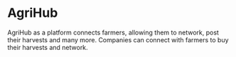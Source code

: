 # AgriHub
 AgriHub as a platform connects farmers, allowing them to network, post their harvests and many more. Companies can connect with
 farmers to buy their harvests and network.
